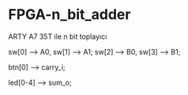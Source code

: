 # FPGA-n_bit_adder
ARTY A7 35T ile n bit toplayıcı

sw[0] --> A0, sw[1] --> A1;
sw[2] --> B0, sw[3] --> B1;

btn[0] --> carry_i;

led[0-4] --> sum_o;
